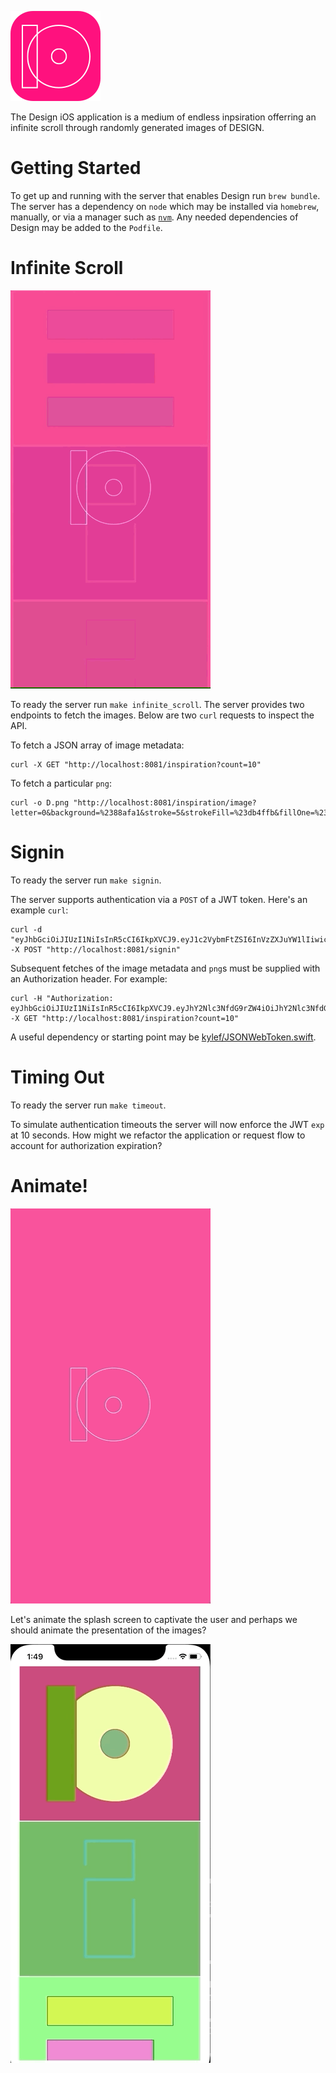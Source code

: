 ![Icon](README/Assets/Icon.png)

The Design iOS application is a medium of endless inpsiration offerring an infinite scroll through randomly generated images of DESIGN.

# Getting Started

To get up and running with the server that enables Design run `brew bundle`. The server has a dependency on `node` which may be installed via `homebrew`, manually, or via a manager such as [`nvm`](https://github.com/nvm-sh/nvm). Any needed dependencies of Design may be added to the `Podfile`. 

# Infinite Scroll

![infinite_scroll](README/Assets/infinite_scroll.gif)

To ready the server run `make infinite_scroll`. The server provides two endpoints to fetch the images. Below are two `curl` requests to inspect the API.

To fetch a JSON array of image metadata:
```
curl -X GET "http://localhost:8081/inspiration?count=10"
```

To fetch a particular `png`:
```
curl -o D.png "http://localhost:8081/inspiration/image?letter=0&background=%2388afa1&stroke=5&strokeFill=%23db4ffb&fillOne=%23c1b4c5&fillTwo=%23441e16&fillThree=%2328954f"
```

# Signin

To ready the server run `make signin`.

The server supports authentication via a `POST` of a JWT token. Here's an example `curl`:

```
curl -d "eyJhbGciOiJIUzI1NiIsInR5cCI6IkpXVCJ9.eyJ1c2VybmFtZSI6InVzZXJuYW1lIiwicGFzc3dvcmQiOiJwYXNzd29yZCIsImNsaWVudF9pZCI6ImNsaWVudF9pZCJ9.-7kGjg539qYRW5OyXgDRGz1lcED7gq4bmsTfHYjN6nE" -X POST "http://localhost:8081/signin"
```

Subsequent fetches of the image metadata and `png`s must be supplied with an Authorization header. For example:

```
curl -H "Authorization: eyJhbGciOiJIUzI1NiIsInR5cCI6IkpXVCJ9.eyJhY2Nlc3NfdG9rZW4iOiJhY2Nlc3NfdG9rZW4iLCJpYXQiOjE1Njk4NTk5MDIxNTB9.54yCQhOL1r7jP6M6BZOiqDF0JLbZbG7Bg1C0hmD85SM" -X GET "http://localhost:8081/inspiration?count=10"
```

A useful dependency or starting point may be [kylef/JSONWebToken.swift](https://github.com/kylef/JSONWebToken.swift).

# Timing Out

To ready the server run `make timeout`.

To simulate authentication timeouts the server will now enforce the JWT `exp` at 10 seconds. How might we refactor the application or request flow to account for authorization expiration?

# Animate!

![splash](README/Assets/splash.gif)

Let's animate the splash screen to captivate the user and perhaps we should animate the presentation of the images?

![easein](README/Assets/easein.gif)
